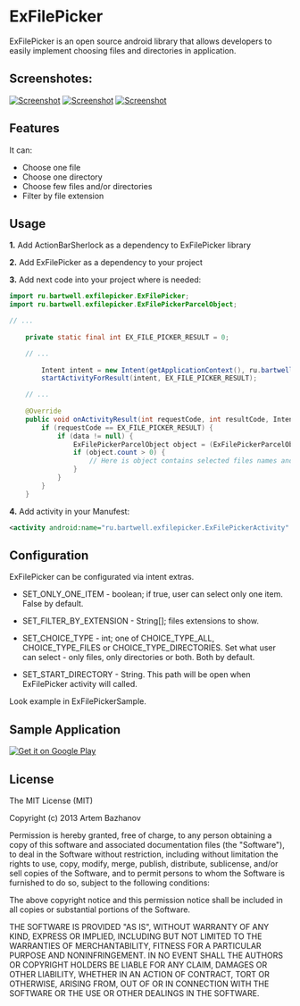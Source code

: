 ExFilePicker
============

ExFilePicker is an open source android library that allows developers to easily implement choosing files and directories in application.

## Screenshotes:

[![Screenshot](https://raw.github.com/bartwell/ExFilePicker/master/stuff/preview-screenshot1.png)](https://raw.github.com/bartwell/ExFilePicker/master/stuff/screenshot1.png) [![Screenshot](https://raw.github.com/bartwell/ExFilePicker/master/stuff/preview-screenshot2.png)](https://raw.github.com/bartwell/ExFilePicker/master/stuff/screenshot2.png) [![Screenshot](https://raw.github.com/bartwell/ExFilePicker/master/stuff/preview-screenshot3.png)](https://raw.github.com/bartwell/ExFilePicker/master/stuff/screenshot3.png)

## Features

It can:
* Choose one file
* Choose one directory
* Choose few files and/or directories
* Filter by file extension

## Usage

__1.__ Add ActionBarSherlock as a dependency to ExFilePicker library

__2.__ Add ExFilePicker as a dependency to your project

__3.__ Add next code into your project where is needed:

```java
import ru.bartwell.exfilepicker.ExFilePicker;
import ru.bartwell.exfilepicker.ExFilePickerParcelObject;

// ...
	
	private static final int EX_FILE_PICKER_RESULT = 0;

	// ...
	
		Intent intent = new Intent(getApplicationContext(), ru.bartwell.exfilepicker.ExFilePickerActivity.class);
		startActivityForResult(intent, EX_FILE_PICKER_RESULT);

	// ...
	
	@Override
	public void onActivityResult(int requestCode, int resultCode, Intent data) {
		if (requestCode == EX_FILE_PICKER_RESULT) {
			if (data != null) {
				ExFilePickerParcelObject object = (ExFilePickerParcelObject) data.getParcelableExtra(ExFilePickerParcelObject.class.getCanonicalName());
				if (object.count > 0) {
					// Here is object contains selected files names and path
				}
			}
		}
	}
```
__4.__ Add activity in your Manufest:

```xml
<activity android:name="ru.bartwell.exfilepicker.ExFilePickerActivity" />
```

## Configuration

ExFilePicker can be configurated via intent extras.

* SET_ONLY_ONE_ITEM - boolean; if true, user can select only one item. False by default.

* SET_FILTER_BY_EXTENSION - String[]; files extensions to show.

* SET_CHOICE_TYPE - int; one of CHOICE_TYPE_ALL, CHOICE_TYPE_FILES or CHOICE_TYPE_DIRECTORIES. Set what user can select - only files, only directories or both. Both by default.

* SET_START_DIRECTORY - String. This path will be open when ExFilePicker activity will called.

Look example in ExFilePickerSample.

## Sample Application

[![Get it on Google Play](http://www.android.com/images/brand/get_it_on_play_logo_small.png)](http://play.google.com/store/apps/details?id=ru.bartwell.exfilepickersample)

## License

The MIT License (MIT)

Copyright (c) 2013 Artem Bazhanov

Permission is hereby granted, free of charge, to any person obtaining a copy of
this software and associated documentation files (the "Software"), to deal in
the Software without restriction, including without limitation the rights to
use, copy, modify, merge, publish, distribute, sublicense, and/or sell copies of
the Software, and to permit persons to whom the Software is furnished to do so,
subject to the following conditions:

The above copyright notice and this permission notice shall be included in all
copies or substantial portions of the Software.

THE SOFTWARE IS PROVIDED "AS IS", WITHOUT WARRANTY OF ANY KIND, EXPRESS OR
IMPLIED, INCLUDING BUT NOT LIMITED TO THE WARRANTIES OF MERCHANTABILITY, FITNESS
FOR A PARTICULAR PURPOSE AND NONINFRINGEMENT. IN NO EVENT SHALL THE AUTHORS OR
COPYRIGHT HOLDERS BE LIABLE FOR ANY CLAIM, DAMAGES OR OTHER LIABILITY, WHETHER
IN AN ACTION OF CONTRACT, TORT OR OTHERWISE, ARISING FROM, OUT OF OR IN
CONNECTION WITH THE SOFTWARE OR THE USE OR OTHER DEALINGS IN THE SOFTWARE.
